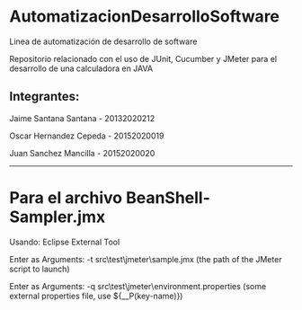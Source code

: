 # AutomatizacionDesarrolloSoftware
Linea de automatización de desarrollo de software

Repositorio relacionado con el uso de JUnit, Cucumber y JMeter para el desarrollo de una calculadora en JAVA

## Integrantes:
Jaime Santana Santana - 20132020212


Oscar Hernandez Cepeda - 20152020019


Juan Sanchez Mancilla - 20152020020


-----------------------------------------------------------------------------------------------------

# Para el archivo BeanShell-Sampler.jmx


Usando: Eclipse External Tool


Enter as Arguments: -t src\test\jmeter\sample.jmx (the path of the JMeter script to launch)


Enter as Arguments: -q src\test\jmeter\environment.properties (some external properties file, use ${__P(key-name)})
